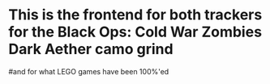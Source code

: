 #	This is the frontend for both trackers for the Black Ops: Cold War Zombies Dark Aether camo grind
#and for what LEGO games have been 100%'ed